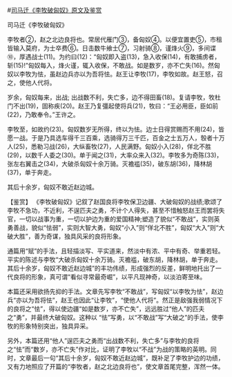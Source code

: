 #[司马迁《李牧破匈奴》原文及鉴赏](https://www.vrrw.net/wx/10226.html)

司马迁《李牧破匈奴》

李牧者②，赵之北边良将也。常居代雁门③，备匈奴④。以便宜置吏⑤，市租皆输入莫府，为士卒费⑥。日击数牛飨士⑦，习射骑⑧，谨烽火⑨，多间谍⑩，厚遇战士(11)。为约曰(12)：“匈奴即入盗(13)，急入收保(14)，有敢捕虏者，斩(15)!”匈奴每入，烽火谨，辄入收保，不敢战。如是数岁，亦不亡失(16)。然匈奴以李牧为怯，虽赵边兵亦以为吾将怯。赵王让李牧(17)，李牧如故。赵王怒，召之，使他人代将。

岁余，匈奴每来，出战; 出战数不利，失亡多，边不得田畜(18)。复请李牧，牧杜门不出(19)，固称疾(20)。赵王乃复彊起使将兵(21)，牧曰：“王必用臣，臣如前(22)，乃敢奉令。”王许之。

李牧至，如故约(23)。匈奴数岁无所得，终以为怯。边士日得赏赐而不用(24)，皆愿一战。于是乃具选车得千三百乘，选骑得万三千匹，百金之士五万人，彀者十万人(25)，悉勒习战(26)，大纵畜牧(27)，人民满野。匈奴小入(28)，佯北不胜(29)，以数千人委之(30)。单于闻之(31)，大率众来入(32)。李牧多为奇陈(33)，张左右翼击之(34)，大破杀匈奴十余万骑。灭襜褴(35)，破东胡(36)，降林胡(37)，单于奔走。

其后十余岁，匈奴不敢近赵边城。



【鉴赏】 《李牧破匈奴》记叙了赵国良将李牧保卫边疆、大破匈奴的战绩;歌颂了李牧不急功，不近利，不逞匹夫之勇，不计个人得失，甚至不惜触怒赵王而罢将失官，一切以战事为重，一切以护边为重的爱国精神;塑造了貌似“不敢战”，实则英勇善战，貌似“怯弱”，实则大智大勇，匈奴“小入”则“佯北不胜”，匈奴“大入”则“大破大胜”，善为奇谋，独具风采的良将形象。

通篇用“赋”的手法，且轻描淡写、平实道来，然淡中有浓、平中有奇、举重若轻。平实的陈述与李牧“大破杀匈奴十余万骑。灭襜褴，破东胡，降林胡，单于奔走。其后十余岁，匈奴不敢近赵边城”的丰功伟绩，形成强烈的反差，鲜明地托出了一代良将的形象，真可谓“看似寻常最奇崛”，以平凡现神奇，以淡泊寄至味。

本篇还采用欲扬先抑的手法。文章先写李牧“不敢战”，写匈奴“以李牧为怯”，赵边兵“亦以为吾将怯”，赵王也因此“让李牧”，“使他人代将”。然正是敌强我弱情况下的良将之“怯”，得以使边疆“如是数岁，亦不亡失”，远远胜过“他人”的匹夫之“勇”，并最终大破匈奴。这种以 “怯”写勇，以“不敢战”写“大破之”的手法，使李牧的形象特别突出，独具异采。

另外，本篇还用“他人”逞匹夫之勇而“出战数不利，失亡多”与李牧的良将之“怯”而“数岁，亦不亡失”作对比，证明了李牧以“不战”为战的策略的英明。同时，文章最后一句“其后十余岁，匈奴不敢近赵边城”，既补足了李牧护边的功绩，又有力地照应了开篇的“李牧者，赵之北边良将也”，使文章首尾完整，浑然一体。

